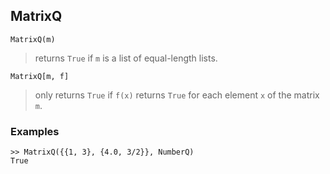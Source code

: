 ## MatrixQ
``` 
MatrixQ(m)
``` 

> returns `True` if `m` is a list of equal-length lists.

``` 
MatrixQ[m, f]
``` 

> only returns `True` if `f(x)`  returns `True` for each element `x` of the matrix `m`.

### Examples

``` 
>> MatrixQ({{1, 3}, {4.0, 3/2}}, NumberQ)
True
``` 